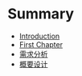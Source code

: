 # Summary

* [Introduction](README.md)
* [First Chapter](chapter1.md)
* [需求分析](xu_qiu_fen_xi.md)
* [概要设计](gai_yao_she_ji.md)

